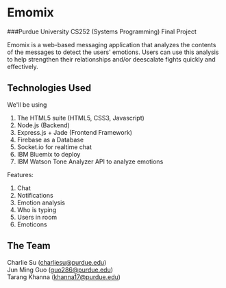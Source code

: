 # Emomix
###Purdue University CS252 (Systems Programming) Final Project

Emomix is a web-based messaging application that analyzes the contents of the messages to detect the users' emotions. Users can use this analysis to help strengthen their relationships and/or deescalate fights quickly and effectively. 

## Technologies Used

We'll be using  
1. The HTML5 suite (HTML5, CSS3, Javascript)  
2. Node.js (Backend)  
3. Express.js + Jade (Frontend Framework)  
4. Firebase as a Database
5. Socket.io for realtime chat
5. IBM Bluemix to deploy
6. IBM Watson Tone Analyzer API to analyze emotions

Features:

1. Chat
2. Notifications
3. Emotion analysis
4. Who is typing
5. Users in room
6. Emoticons

## The Team

Charlie Su (charliesu@purdue.edu)  
Jun Ming Guo (guo286@purdue.edu)  
Tarang Khanna (khanna17@purdue.edu)  
